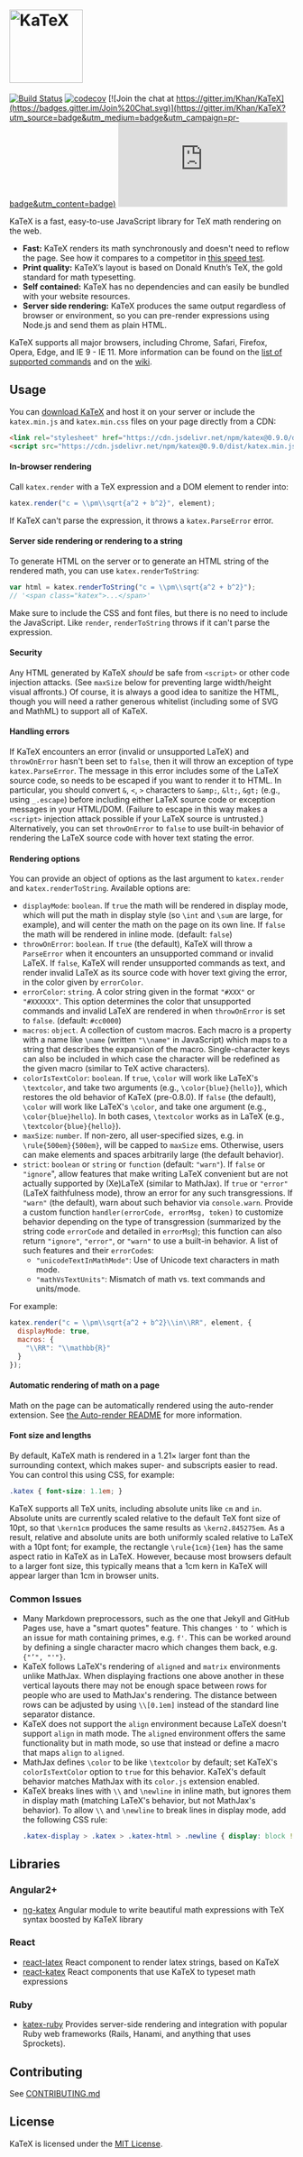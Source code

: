 # [<img src="https://khan.github.io/KaTeX/katex-logo.svg" width="130" alt="KaTeX">](https://khan.github.io/KaTeX/)
[![Build Status](https://travis-ci.org/Khan/KaTeX.svg?branch=master)](https://travis-ci.org/Khan/KaTeX)
[![codecov](https://codecov.io/gh/Khan/KaTeX/branch/master/graph/badge.svg)](https://codecov.io/gh/Khan/KaTeX)
[![Join the chat at https://gitter.im/Khan/KaTeX](https://badges.gitter.im/Join%20Chat.svg)](https://gitter.im/Khan/KaTeX?utm_source=badge&utm_medium=badge&utm_campaign=pr-badge&utm_content=badge)
![](https://img.badgesize.io/Khan/KaTeX/v0.9.0/dist/katex.min.js?compression=gzip)

KaTeX is a fast, easy-to-use JavaScript library for TeX math rendering on the web.

 * **Fast:** KaTeX renders its math synchronously and doesn't need to reflow the page. See how it compares to a competitor in [this speed test](http://www.intmath.com/cg5/katex-mathjax-comparison.php).
 * **Print quality:** KaTeX’s layout is based on Donald Knuth’s TeX, the gold standard for math typesetting.
 * **Self contained:** KaTeX has no dependencies and can easily be bundled with your website resources.
 * **Server side rendering:** KaTeX produces the same output regardless of browser or environment, so you can pre-render expressions using Node.js and send them as plain HTML.

KaTeX supports all major browsers, including Chrome, Safari, Firefox, Opera, Edge, and IE 9 - IE 11. More information can be found on the [list of supported commands](https://khan.github.io/KaTeX/function-support.html) and on the [wiki](https://github.com/khan/katex/wiki).

## Usage

You can [download KaTeX](https://github.com/khan/katex/releases) and host it on your server or include the `katex.min.js` and `katex.min.css` files on your page directly from a CDN:

```html
<link rel="stylesheet" href="https://cdn.jsdelivr.net/npm/katex@0.9.0/dist/katex.min.css" integrity="sha384-TEMocfGvRuD1rIAacqrknm5BQZ7W7uWitoih+jMNFXQIbNl16bO8OZmylH/Vi/Ei" crossorigin="anonymous">
<script src="https://cdn.jsdelivr.net/npm/katex@0.9.0/dist/katex.min.js" integrity="sha384-jmxIlussZWB7qCuB+PgKG1uLjjxbVVIayPJwi6cG6Zb4YKq0JIw+OMnkkEC7kYCq" crossorigin="anonymous"></script>
```

#### In-browser rendering

Call `katex.render` with a TeX expression and a DOM element to render into:

```js
katex.render("c = \\pm\\sqrt{a^2 + b^2}", element);
```

If KaTeX can't parse the expression, it throws a `katex.ParseError` error.

#### Server side rendering or rendering to a string

To generate HTML on the server or to generate an HTML string of the rendered math, you can use `katex.renderToString`:

```js
var html = katex.renderToString("c = \\pm\\sqrt{a^2 + b^2}");
// '<span class="katex">...</span>'
```

Make sure to include the CSS and font files, but there is no need to include the JavaScript. Like `render`, `renderToString` throws if it can't parse the expression.

#### Security

Any HTML generated by KaTeX *should* be safe from `<script>` or other code
injection attacks.
(See `maxSize` below for preventing large width/height visual affronts.)
Of course, it is always a good idea to sanitize the HTML, though you will need
a rather generous whitelist (including some of SVG and MathML) to support 
all of KaTeX.

#### Handling errors

If KaTeX encounters an error (invalid or unsupported LaTeX) and `throwOnError`
hasn't been set to `false`, then it will throw an exception of type
`katex.ParseError`.  The message in this error includes some of the LaTeX
source code, so needs to be escaped if you want to render it to HTML.
In particular, you should convert `&`, `<`, `>` characters to
`&amp;`, `&lt;`, `&gt;` (e.g., using `_.escape`)
before including either LaTeX source code or exception messages in your
HTML/DOM.  (Failure to escape in this way makes a `<script>` injection
attack possible if your LaTeX source is untrusted.)
Alternatively, you can set `throwOnError` to `false` to use built-in behavior
of rendering the LaTeX source code with hover text stating the error.

#### Rendering options

You can provide an object of options as the last argument to `katex.render` and `katex.renderToString`. Available options are:

- `displayMode`: `boolean`. If `true` the math will be rendered in display mode, which will put the math in display style (so `\int` and `\sum` are large, for example), and will center the math on the page on its own line. If `false` the math will be rendered in inline mode. (default: `false`)
- `throwOnError`: `boolean`. If `true` (the default), KaTeX will throw a `ParseError` when it encounters an unsupported command or invalid LaTeX. If `false`, KaTeX will render unsupported commands as text, and render invalid LaTeX as its source code with hover text giving the error, in the color given by `errorColor`.
- `errorColor`: `string`. A color string given in the format `"#XXX"` or `"#XXXXXX"`. This option determines the color that unsupported commands and invalid LaTeX are rendered in when `throwOnError` is set to `false`. (default: `#cc0000`)
- `macros`: `object`. A collection of custom macros. Each macro is a property with a name like `\name` (written `"\\name"` in JavaScript) which maps to a string that describes the expansion of the macro. Single-character keys can also be included in which case the character will be redefined as the given macro (similar to TeX active characters).
- `colorIsTextColor`: `boolean`. If `true`, `\color` will work like LaTeX's `\textcolor`, and take two arguments (e.g., `\color{blue}{hello}`), which restores the old behavior of KaTeX (pre-0.8.0). If `false` (the default), `\color` will work like LaTeX's `\color`, and take one argument (e.g., `\color{blue}hello`).  In both cases, `\textcolor` works as in LaTeX (e.g., `\textcolor{blue}{hello}`).
- `maxSize`: `number`. If non-zero, all user-specified sizes, e.g. in `\rule{500em}{500em}`, will be capped to `maxSize` ems. Otherwise, users can make elements and spaces arbitrarily large (the default behavior).
- `strict`: `boolean` or `string` or `function` (default: `"warn"`). If `false` or `"ignore`", allow features that make writing LaTeX convenient but are not actually supported by (Xe)LaTeX (similar to MathJax). If `true` or `"error"` (LaTeX faithfulness mode), throw an error for any such transgressions. If `"warn"` (the default), warn about such behavior via `console.warn`. Provide a custom function `handler(errorCode, errorMsg, token)` to customize behavior depending on the type of transgression (summarized by the string code `errorCode` and detailed in `errorMsg`); this function can also return `"ignore"`, `"error"`, or `"warn"` to use a built-in behavior.  A list of such features and their `errorCode`s:
  - `"unicodeTextInMathMode"`: Use of Unicode text characters in math mode.
  - `"mathVsTextUnits"`: Mismatch of math vs. text commands and units/mode.

For example:

```js
katex.render("c = \\pm\\sqrt{a^2 + b^2}\\in\\RR", element, {
  displayMode: true,
  macros: {
    "\\RR": "\\mathbb{R}"
  }
});
```

#### Automatic rendering of math on a page

Math on the page can be automatically rendered using the auto-render extension. See [the Auto-render README](contrib/auto-render/README.md) for more information.

#### Font size and lengths

By default, KaTeX math is rendered in a 1.21× larger font than the surrounding
context, which makes super- and subscripts easier to read. You can control
this using CSS, for example:

```css
.katex { font-size: 1.1em; }
```

KaTeX supports all TeX units, including absolute units like `cm` and `in`.
Absolute units are currently scaled relative to the default TeX font size of
10pt, so that `\kern1cm` produces the same results as `\kern2.845275em`.
As a result, relative and absolute units are both uniformly scaled relative
to LaTeX with a 10pt font; for example, the rectangle `\rule{1cm}{1em}` has
the same aspect ratio in KaTeX as in LaTeX.  However, because most browsers
default to a larger font size, this typically means that a 1cm kern in KaTeX
will appear larger than 1cm in browser units.

### Common Issues
- Many Markdown preprocessors, such as the one that Jekyll and GitHub Pages use,
  have a "smart quotes" feature.  This changes `'` to `’` which is an issue for
  math containing primes, e.g. `f'`.  This can be worked around by defining a
  single character macro which changes them back, e.g. `{"’", "'"}`.
- KaTeX follows LaTeX's rendering of `aligned` and `matrix` environments unlike
  MathJax.  When displaying fractions one above another in these vertical
  layouts there may not be enough space between rows for people who are used to
  MathJax's rendering.  The distance between rows can be adjusted by using
  `\\[0.1em]` instead of the standard line separator distance.
- KaTeX does not support the `align` environment because LaTeX doesn't support
  `align` in math mode.  The `aligned` environment offers the same functionality
  but in math mode, so use that instead or define a macro that maps `align` to
  `aligned`.
- MathJax defines `\color` to be like `\textcolor` by default; set KaTeX's
  `colorIsTextColor` option to `true` for this behavior.  KaTeX's default
  behavior matches MathJax with its `color.js` extension enabled.
- KaTeX breaks lines with `\\` and `\newline` in inline math, but ignores them
  in display math (matching LaTeX's behavior, but not MathJax's behavior).
  To allow `\\` and `\newline` to break lines in display mode,
  add the following CSS rule:
  ```css
  .katex-display > .katex > .katex-html > .newline { display: block !important; }
  ```

## Libraries

### Angular2+
- [ng-katex](https://github.com/garciparedes/ng-katex) Angular module to write beautiful math expressions with TeX syntax boosted by KaTeX library

### React
- [react-latex](https://github.com/zzish/react-latex) React component to render latex strings, based on KaTeX
- [react-katex](https://github.com/talyssonoc/react-katex) React components that use KaTeX to typeset math expressions

### Ruby

- [katex-ruby](https://github.com/glebm/katex-ruby) Provides server-side rendering and integration with popular Ruby web frameworks (Rails, Hanami, and anything that uses Sprockets).


## Contributing

See [CONTRIBUTING.md](CONTRIBUTING.md)

## License

KaTeX is licensed under the [MIT License](http://opensource.org/licenses/MIT).
